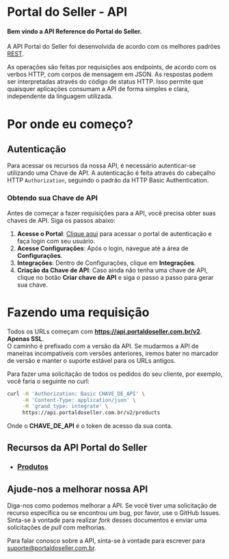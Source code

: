 # Portal do Seller - API

#### Bem vindo a API Reference do Portal do Seller.

A API Portal do Seller foi desenvolvida de acordo com os melhores padrões [REST](https://en.wikipedia.org/wiki/Representational_State_Transfer).

As operações são feitas por requisições aos endpoints, de acordo com os verbos HTTP, com corpos de mensagem em JSON. As respostas podem ser interpretadas através do código de status HTTP. Isso permite que quaisquer aplicações consumam a API de forma simples e clara, independente da linguagem utilizada.

# Por onde eu começo?

## Autenticação

Para acessar os recursos da nossa API, é necessário autenticar-se utilizando uma Chave de API. A autenticação é feita através do cabeçalho HTTP `Authorization`, seguindo o padrão da HTTP Basic Authentication.

### Obtendo sua Chave de API

Antes de começar a fazer requisições para a API, você precisa obter suas chaves de API. Siga os passos abaixo:

1. **Acesse o Portal**: [Clique aqui](https://app.portaldoseller.com.br) para acessar o portal de autenticação e faça login com seu usuário.
2. **Acesse Configurações**: Após o login, navegue até a área de **Configurações**.
3. **Integrações**: Dentro de Configurações, clique em **Integrações**.
4. **Criação da Chave de API**: Caso ainda não tenha uma chave de API, clique no botão **Criar chave de API** e siga o passo a passo para gerar sua chave.

# Fazendo uma requisição
Todos os URLs começam com **https://api.portaldoseller.com.br/v2**. **Apenas SSL**.\
O caminho é prefixado com a versão da API. Se mudarmos a API de maneiras incompatíveis com versões anteriores, iremos bater no marcador de versão e manter o suporte estável para os URLs antigos.

Para fazer uma solicitação de todos os pedidos do seu cliente, por exemplo, você faria o seguinte no curl:
```sh
curl -H 'Authorization: Basic CHAVE_DE_API' \
     -H 'Content-Type: application/json' \
     -H 'grand_type: integrate' \
     https://api.portaldoseller.com.br/v2/products
```
Onde o **CHAVE_DE_API** é o token de acesso da sua conta.

## Recursos da API Portal do Seller
   * ### [Produtos](/resources/product.md)

## Ajude-nos a melhorar nossa API
Diga-nos como podemos melhorar a API. Se você tiver uma solicitação de recurso específica ou se encontrou um bug, por favor, use o GitHub Issues. Sinta-se à vontade para realizar _fork_ desses documentos e enviar uma solicitações de _pull_ com melhorias.

Para falar conosco sobre a API, sinta-se à vontade para escrever para [suporte@portaldoseller.com.br](mailto:suporte@portaldoseller.com.br).
